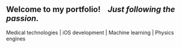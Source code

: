 ## Welcome to my portfolio!&nbsp;&nbsp;&nbsp;&nbsp;<i>Just following the passion.</i>
Medical technologies | iOS development | Machine learning | Physics engines
